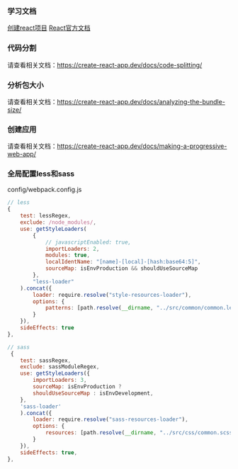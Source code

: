 ### 学习文档
[创建react项目](https://create-react-app.dev/docs/getting-started/)
[React官方文档](https://zh-hans.reactjs.org/)

### 代码分割
请查看相关文档：https://create-react-app.dev/docs/code-splitting/

### 分析包大小
请查看相关文档：https://create-react-app.dev/docs/analyzing-the-bundle-size/

### 创建应用
请查看相关文档：https://create-react-app.dev/docs/making-a-progressive-web-app/

### 全局配置less和sass
config/webpack.config.js
```js
// less
{
	test: lessRegex,
	exclude: /node_modules/,
	use: getStyleLoaders(
		{
			// javascriptEnabled: true,
			importLoaders: 2,
			modules: true,
			localIdentName: "[name]-[local]-[hash:base64:5]",
			sourceMap: isEnvProduction && shouldUseSourceMap
		},
		"less-loader"
	).concat({
		loader: require.resolve("style-resources-loader"),
		options: {
			patterns: [path.resolve(__dirname, "../src/common/common.less")]
		}
	}),
	sideEffects: true
},

// sass
 {
    test: sassRegex,
    exclude: sassModuleRegex,
    use: getStyleLoaders({
        importLoaders: 3,
        sourceMap: isEnvProduction ?
        shouldUseSourceMap : isEnvDevelopment,
    },
    'sass-loader'
    ).concat({
        loader: require.resolve("sass-resources-loader"),
        options: {
            resources: [path.resolve(__dirname, "../src/css/common.scss")]
        }
    }),
    sideEffects: true,
},
```
